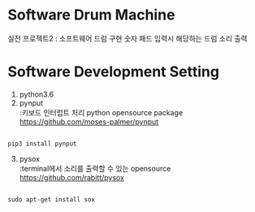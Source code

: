 Software Drum Machine
===
실전 프로젝트2 : 소프트웨어 드럼 구현
숫자 패드 입력시 해당하는 드럼 소리 출력


# Software Development Setting
1) python3.6   
2) pynput   
:키보드 인터럽트 처리 python opensource package   
https://github.com/moses-palmer/pynput

<code>
pip3 install pynput
</code>
    
3) pysox   
:terminal에서 소리를 출력할 수 있는 opensource   
https://github.com/rabitt/pysox
<code>
sudo apt-get install sox
</code>


 
